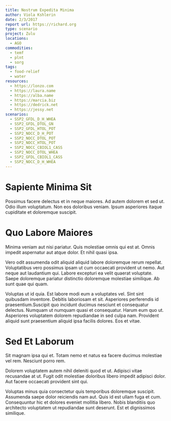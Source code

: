 ```yaml
---
title: Nostrum Expedita Minima
author: Viola Kshlerin
date: 2/3/2017
report url: https://richard.org
type: scenario
project: Zulu
locations:
  - AGO
commodities:
  - temf
  - plnt
  - sorg
tags:
  - food-relief
  - water
resources:
  - https://lonzo.com
  - https://laura.name
  - https://alba.name
  - https://marcia.biz
  - https://dedrick.net
  - https://jessy.net
scenarios:
  - SSP2_GFDL_D_H_WHEA
  - SSP2_GFDL_DTOL_GN
  - SSP2_GFDL_HTOL_POT
  - SSP2_NOCC_D_H_POT
  - SSP2_NOCC_DTOL_POT
  - SSP2_NOCC_HTOL_POT
  - SSP2_NOCC_CBIOL1_CASS
  - SSP2_NOCC_DTOL_WHEA
  - SSP2_GFDL_CBIOL1_CASS
  - SSP2_NOCC_D_H_WHEA
---
```

# Sapiente Minima Sit
Possimus facere delectus et in neque maiores. Ad autem dolorem et sed ut. Odio illum voluptatum. Non eos doloribus veniam. Ipsum asperiores itaque cupiditate et doloremque suscipit.

# Quo Labore Maiores
Minima veniam aut nisi pariatur. Quis molestiae omnis qui est at. Omnis impedit aspernatur aut atque dolor. Et nihil quasi ipsa.
 Vero odit assumenda odit aliquid aliquid labore doloremque rerum repellat. Voluptatibus vero possimus ipsam ut cum occaecati provident ut nemo. Aut neque aut laudantium qui. Labore excepturi ea velit quaerat voluptate. Saepe doloremque pariatur distinctio doloremque molestiae similique. Ab sunt quae qui quam.
 Voluptas ut id quia. Est labore modi eum a voluptates vel. Sint sint quibusdam inventore. Debitis laboriosam et sit. Asperiores perferendis id praesentium.Suscipit quo incidunt ducimus nesciunt et consequatur delectus. Numquam ut numquam quasi et consequatur. Harum eum quo ut. Asperiores voluptatem dolorem repudiandae in sed culpa nam. Provident aliquid sunt praesentium aliquid ipsa facilis dolores. Eos et vitae.

# Sed Et Laborum
Sit magnam ipsa qui et. Totam nemo et natus ea facere ducimus molestiae vel rem. Nesciunt porro rem.
 Dolorem voluptatem autem nihil deleniti quod et ut. Adipisci vitae recusandae at ut. Fugit odit molestiae doloribus libero impedit adipisci dolor. Aut facere occaecati provident sint qui.
 Voluptas minus quia consectetur quis temporibus doloremque suscipit. Assumenda saepe dolor reiciendis nam aut. Quis id est ullam fuga et cum. Consequuntur hic et dolores eveniet mollitia libero. Nobis blanditiis quo architecto voluptatem ut repudiandae sunt deserunt. Est et dignissimos similique.
